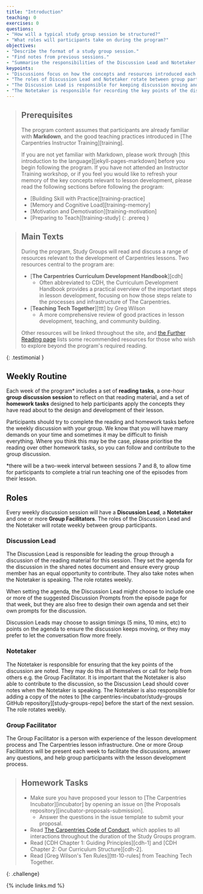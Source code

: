 ```yaml
---
title: "Introduction"
teaching: 0
exercises: 0
questions:
- "How will a typical study group session be structured?"
- "What roles will participants take on during the program?"
objectives:
- "Describe the format of a study group session."
- "Find notes from previous sessions."
- "Summarise the responsibilities of the Discussion Lead and Notetaker for each session."
keypoints:
- "Discussions focus on how the concepts and resources introduced each week can be applied to the design and development of lessons."
- "The roles of Discussion Lead and Notetaker rotate between group participants each week."
- "The Discussion Lead is responsible for keeping discussion moving and on topic, and ensuring every participant can contribute equally."
- "The Notetaker is responsible for recording the key points of the discussion and uploading these to GitHub after the session."
---
```


> ## Prerequisites
>
> The program content assumes that participants are already familiar with
> **Markdown**, and the good teaching practices introduced in
> [The Carpentries Instructor Training][training].
>
> If you are not yet familiar with Markdown, please work through
> [this introduction to the language][jekyll-pages-markdown]
> before you begin following the program.
> If you have not attended an Instructor Training workshop,
> or if you feel you would like to refresh your memory of
> the key concepts relevant to lesson development,
> please read the following sections before following the program:
>
> - [Building Skill with Practice][training-practice]
> - [Memory and Cognitive Load][training-memory]
> - [Motivation and Demotivation][training-motivation]
> - [Preparing to Teach][training-study]
{: .prereq }

> ## Main Texts
>
> During the program, Study Groups will read and discuss a range of resources
> relevant to the development of Carpentries lessons.
> Two resources central to the program are:
>
> - [**The Carpentries Curriculum Development Handbook**][cdh]
>   - Often abbreviated to CDH, the Curriculum Development Handbook provides
>   a practical overview of the important steps in lesson development,
>   focusing on how those steps relate to the processes and infrastructure
>   of The Carpentries.
> - [**Teaching Tech Together**][ttt] by Greg Wilson
>   - A more comprehensive review of good practices in lesson development,
>   teaching, and community building.
>
> Other resources will be linked throughout the site,
> and [the Further Reading page](../further_reading/) lists some recommended resources
> for those who wish to explore beyond the program's required reading.
>
{: .testimonial }

## Weekly Routine

Each week of the program\* includes a set of **reading tasks**,
a one-hour **group discussion session** to reflect on that reading material,
and a set of **homework tasks** designed to help participants
apply the concepts they have read about to the design and development of their lesson.

Participants should try to complete the reading and homework tasks
before the weekly discussion with your group.
We know that you will have many demands on your time and
sometimes it may be difficult to finish everything.
Where you think this may be the case,
please prioritise the reading over other homework tasks,
so you can follow and contribute to the group discussion.

\*there will be a two-week interval between sessions 7 and 8, to allow time for participants to complete a trial run
teaching one of the episodes from their lesson.

## Roles

Every weekly discussion session will have a **Discussion Lead**, a **Notetaker** and one or more **Group Facilitators**.
The roles of the Discussion Lead and the Notetaker will rotate weekly between group participants.

### Discussion Lead

The Discussion Lead is responsible for leading the group through a discussion
of the reading material for this session.
They set the agenda for the discussion in the shared notes document
and ensure every group member has an equal opportunity to contribute.
They also take notes when the Notetaker is speaking. The role rotates weekly.

When setting the agenda,
the Discussion Lead might choose to include one or more of
the suggested Discussion Prompts from the episode page for that week,
but they are also free to design their own agenda and
set their own prompts for the discussion.

Discussion Leads may choose to assign timings (5 mins, 10 mins, etc)
to points on the agenda to ensure the discussion keeps moving,
or they may prefer to let the conversation flow more freely.

### Notetaker

The Notetaker is responsible for ensuring that the key points of the discussion are noted.
They may do this all themselves or call for help from others e.g. the Group Facilitator.
It is important that the Notetaker is also able to contribute to the discussion,
so the Discussion Lead should cover notes when the Notetaker is speaking.
The Notetaker is also responsible for adding a copy of the notes
to [the carpentries-incubator/study-groups GitHub repository][study-groups-repo]
before the start of the next session. The role rotates weekly.

### Group Facilitator

The Group Facilitator is a person with experience of
the lesson development process and The Carpentries lesson infrastructure.
One or more Group Facilitators will be present each week to
facilitate the discussions, answer any questions,
and help group participants with the lesson development process.

> ## Homework Tasks
>
> - Make sure you have proposed your lesson to [The Carpentries Incubator][incubator]
>   by opening an issue on [the Proposals repository][incubator-proposals-submission].
>   - Answer the questions in the issue template to submit your proposal.
> - Read [The Carpentries Code of Conduct](https://docs.carpentries.org/topic_folders/policies/code-of-conduct.html), which applies to all interactions throughout the duration of the Study Groups program.
> - Read [CDH Chapter 1: Guiding Principles][cdh-1]
>   and [CDH Chapter 2: Our Curriculum Structure][cdh-2].
> - Read [Greg Wilson's Ten Rules][ttt-10-rules] from Teaching Tech Together.
>
{: .challenge}

{% include links.md %}
